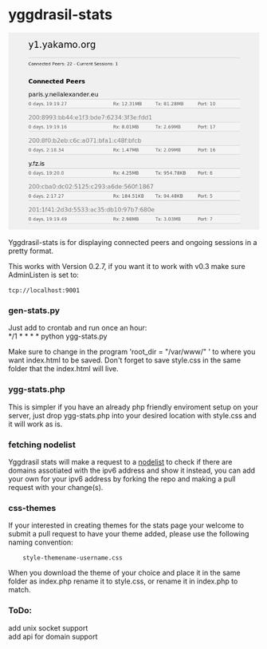 # yggdrasil-stats

![peerstats](stats.png)  

Yggdrasil-stats is for displaying connected peers and ongoing sessions in a pretty format.  

This works with Version 0.2.7, if you want it to work with v0.3 make sure AdminListen is set to:  

    tcp://localhost:9001

### gen-stats.py 

Just add to crontab and run once an hour:  
*/1 * * * * python ygg-stats.py  

Make sure to change in the program 'root_dir = "/var/www/" ' to where you want index.html to be saved. Don't forget to save style.css in the same folder that the index.html will live.  

### ygg-stats.php

This is simpler if you have an already php friendly enviroment setup on your server, just drop ygg-stats.php into your desired location with style.css and it will work as is.  

### fetching nodelist

Yggdrasil stats will make a request to a [nodelist](https://github.com/yakamok/yggdrasil-nodelist) to check if there are domains assotiated with the ipv6 address and show it instead, you can add your own for your ipv6 address by forking the repo and making a pull request with your change(s).  

### css-themes

If your interested in creating themes for the stats page your welcome to submit a pull request to have your theme added, please use the following naming convention:  

        style-themename-username.css
        
When you download the theme of your choice and place it in the same folder as index.php rename it to style.css, or rename it in index.php to match.  

### ToDo:

add unix socket support  
add api for domain support  


